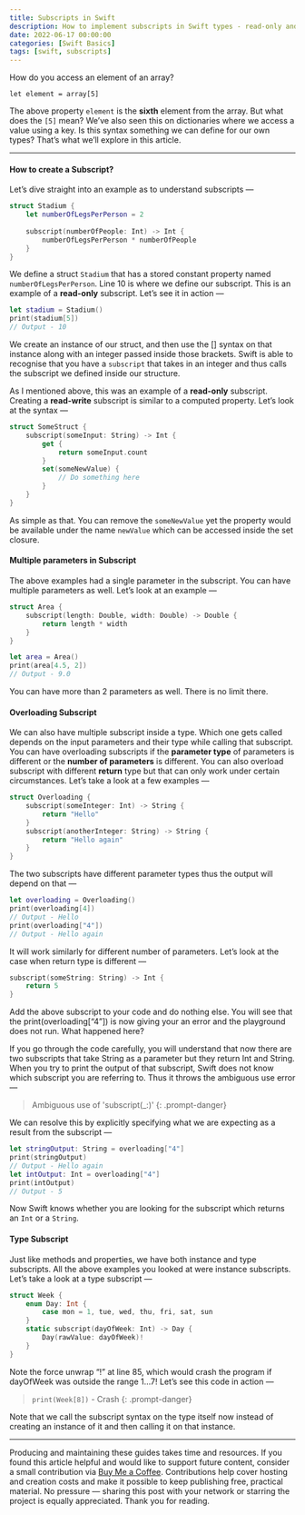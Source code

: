 ```yaml
---
title: Subscripts in Swift
description: How to implement subscripts in Swift types - read-only and read-write subscripts, multiple parameters, overloading, and type subscripts with examples.
date: 2022-06-17 00:00:00
categories: [Swift Basics]
tags: [swift, subscripts]
---
```

How do you access an element of an array?

`let element = array[5]`

The above property `element` is the **sixth** element from the array. But what does the `[5]` mean? We’ve also seen this on dictionaries where we access a value using a key. Is this syntax something we can define for our own types? That’s what we’ll explore in this article.

---

#### How to create a Subscript?
Let’s dive straight into an example as to understand subscripts —

```swift
struct Stadium {
    let numberOfLegsPerPerson = 2
    
    subscript(numberOfPeople: Int) -> Int {
        numberOfLegsPerPerson * numberOfPeople
    }
}
```

We define a struct `Stadium` that has a stored constant property named `numberOfLegsPerPerson`. Line 10 is where we define our subscript. This is an example of a **read-only** subscript. Let’s see it in action —

```swift
let stadium = Stadium()
print(stadium[5])
// Output - 10
```

We create an instance of our struct, and then use the [] syntax on that instance along with an integer passed inside those brackets. Swift is able to recognise that you have a `subscript` that takes in an integer and thus calls the subscript we defined inside our structure.

As I mentioned above, this was an example of a **read-only** subscript. Creating a **read-write** subscript is similar to a computed property. Let’s look at the syntax —

```swift
struct SomeStruct {
    subscript(someInput: String) -> Int {
        get {
            return someInput.count
        }
        set(someNewValue) {
            // Do something here
        }
    }
}
```

As simple as that. You can remove the `someNewValue` yet the property would be available under the name `newValue` which can be accessed inside the set closure.

#### Multiple parameters in Subscript

The above examples had a single parameter in the subscript. You can have multiple parameters as well. Let’s look at an example —

```swift
struct Area {
    subscript(length: Double, width: Double) -> Double {
        return length * width
    }
}

let area = Area()
print(area[4.5, 2])
// Output - 9.0
```

You can have more than 2 parameters as well. There is no limit there.

#### Overloading Subscript

We can also have multiple subscript inside a type. Which one gets called depends on the input parameters and their type while calling that subscript. You can have overloading subscripts if the **parameter type** of parameters is different or the **number of parameters** is different. You can also overload subscript with different **return** type but that can only work under certain circumstances. Let’s take a look at a few examples —

```swift
struct Overloading {
    subscript(someInteger: Int) -> String {
        return "Hello"
    }
    subscript(anotherInteger: String) -> String {
        return "Hello again"
    }
}
```

The two subscripts have different parameter types thus the output will depend on that —

```swift
let overloading = Overloading()
print(overloading[4])
// Output - Hello
print(overloading["4"])
// Output - Hello again
```

It will work similarly for different number of parameters. Let’s look at the case when return type is different —

```swift
subscript(someString: String) -> Int {
    return 5
}
```

Add the above subscript to your code and do nothing else. You will see that the print(overloading[“4”]) is now giving your an error and the playground does not run. What happened here?

If you go through the code carefully, you will understand that now there are two subscripts that take String as a parameter but they return Int and String. When you try to print the output of that subscript, Swift does not know which subscript you are referring to. Thus it throws the ambiguous use error —

> Ambiguous use of 'subscript(_:)'
{: .prompt-danger}

We can resolve this by explicitly specifying what we are expecting as a result from the subscript —

```swift
let stringOutput: String = overloading["4"]
print(stringOutput)
// Output - Hello again
let intOutput: Int = overloading["4"]
print(intOutput)
// Output - 5
```

Now Swift knows whether you are looking for the subscript which returns an `Int` or a `String`.

#### Type Subscript

Just like methods and properties, we have both instance and type subscripts. All the above examples you looked at were instance subscripts. Let’s take a look at a type subscript —

```swift
struct Week {
    enum Day: Int {
        case mon = 1, tue, wed, thu, fri, sat, sun
    }
    static subscript(dayOfWeek: Int) -> Day {
        Day(rawValue: dayOfWeek)!
    }
}
```

Note the force unwrap “!” at line 85, which would crash the program if dayOfWeek was outside the range 1…7! Let’s see this code in action —

> `print(Week[8])` - Crash
{: .prompt-danger}

Note that we call the subscript syntax on the type itself now instead of creating an instance of it and then calling it on that instance.

---

Producing and maintaining these guides takes time and resources. If you found this article helpful and would like to support future content, consider a small contribution via [Buy Me a Coffee](https://buymeacoffee.com/swiftsimplified). Contributions help cover hosting and creation costs and make it possible to keep publishing free, practical material. No pressure — sharing this post with your network or starring the project is equally appreciated. Thank you for reading.